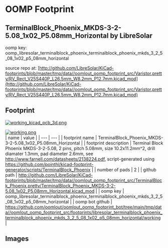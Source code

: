 # OOMP Footprint  
## TerminalBlock_Phoenix_MKDS-3-2-5.08_1x02_P5.08mm_Horizontal  by LibreSolar  
  
oomp key: oomp_libresolar_terminalblock_phoenix_terminalblock_phoenix_mkds_3_2_5_08_1x02_p5_08mm_horizontal  
  
source repo at: [http://github.com/LibreSolar/KiCad-footprints/blob/master/tmp/data//oomlout_oomp_footprint_src/Varistor.pretty/RV_Rect_V25S440P_L26.5mm_W8.2mm_P12.7mm.kicad_mod](http://github.com/LibreSolar/KiCad-footprints/blob/master/tmp/data//oomlout_oomp_footprint_src/Varistor.pretty/RV_Rect_V25S440P_L26.5mm_W8.2mm_P12.7mm.kicad_mod)  
## Footprint  
  
[![working_kicad_pcb_3d.png](working_kicad_pcb_3d_600.png)](working_kicad_pcb_3d.png)  
  
[![working.png](working_600.png)](working.png)  
| name | value | 
| --- | --- | 
| footprint name | TerminalBlock_Phoenix_MKDS-3-2-5.08_1x02_P5.08mm_Horizontal | 
| footprint description | Terminal Block Phoenix MKDS-3-2-5.08, 2 pins, pitch 5.08mm, size 10.2x11.2mm^2, drill diamater 1.3mm, pad diameter 2.6mm, see http://www.farnell.com/datasheets/2138224.pdf, script-generated using https://github.com/pointhi/kicad-footprint-generator/scripts/TerminalBlock_Phoenix | 
| number of pads | 2 | 
| github path | http://github.com/LibreSolar/KiCad-footprints/blob/master/tmp/data//oomlout_oomp_footprint_src/TerminalBlock_Phoenix.pretty/TerminalBlock_Phoenix_MKDS-3-2-5.08_1x02_P5.08mm_Horizontal.kicad_mod | 
| oomp key | oomp_libresolar_terminalblock_phoenix_terminalblock_phoenix_mkds_3_2_5_08_1x02_p5_08mm_horizontal | 
| oomp bot github | https://github.com/oomlout/oomlout_oomp_footprint_bot/tree/main/tmp/data//oomlout_oomp_footprint_src/footprints/libresolar_terminalblock_phoenix_terminalblock_phoenix_mkds_3_2_5_08_1x02_p5_08mm_horizontal/working | 
## Images  
